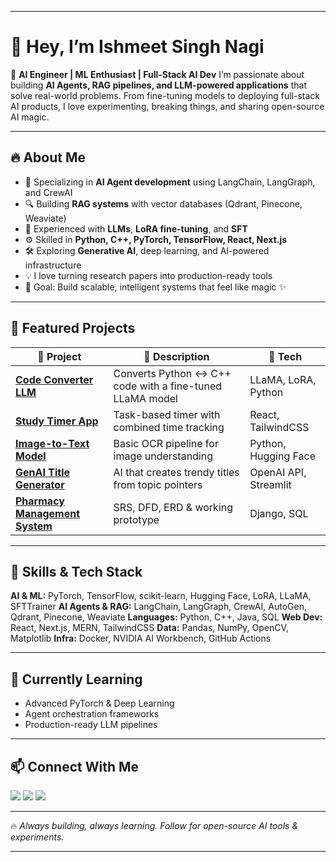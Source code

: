 
---

# 👋 Hey, I’m Ishmeet Singh Nagi

🚀 **AI Engineer | ML Enthusiast | Full-Stack AI Dev**
I’m passionate about building **AI Agents, RAG pipelines, and LLM-powered applications** that solve real-world problems. From fine-tuning models to deploying full-stack AI products, I love experimenting, breaking things, and sharing open-source AI magic.

---

## 🔥 About Me

* 🤖 Specializing in **AI Agent development** using LangChain, LangGraph, and CrewAI
* 🔍 Building **RAG systems** with vector databases (Qdrant, Pinecone, Weaviate)
* 🧠 Experienced with **LLMs**, **LoRA fine-tuning**, and **SFT**
* ⚙️ Skilled in **Python, C++, PyTorch, TensorFlow, React, Next.js**
* 🛠️ Exploring **Generative AI**, deep learning, and AI-powered infrastructure
* 💡 I love turning research papers into production-ready tools
* 🎯 Goal: Build scalable, intelligent systems that feel like magic ✨

---

## 🚀 Featured Projects

| 🔗 Project                          | 📝 Description                                           | 🔧 Tech               |
| ----------------------------------- | -------------------------------------------------------- | --------------------- |
| [**Code Converter LLM**](#)         | Converts Python ↔ C++ code with a fine-tuned LLaMA model | LLaMA, LoRA, Python   |
| [**Study Timer App**](#)            | Task-based timer with combined time tracking             | React, TailwindCSS    |
| [**Image-to-Text Model**](#)        | Basic OCR pipeline for image understanding               | Python, Hugging Face  |
| [**GenAI Title Generator**](#)      | AI that creates trendy titles from topic pointers        | OpenAI API, Streamlit |
| [**Pharmacy Management System**](#) | SRS, DFD, ERD & working prototype                        | Django, SQL           |

---

## 🧩 Skills & Tech Stack

**AI & ML:** PyTorch, TensorFlow, scikit-learn, Hugging Face, LoRA, LLaMA, SFTTrainer
**AI Agents & RAG:** LangChain, LangGraph, CrewAI, AutoGen, Qdrant, Pinecone, Weaviate
**Languages:** Python, C++, Java, SQL
**Web Dev:** React, Next.js, MERN, TailwindCSS
**Data:** Pandas, NumPy, OpenCV, Matplotlib
**Infra:** Docker, NVIDIA AI Workbench, GitHub Actions

---

## 🌱 Currently Learning

* Advanced PyTorch & Deep Learning
* Agent orchestration frameworks
* Production-ready LLM pipelines

---

## 📫 Connect With Me

<p align="left">
<a href="https://github.com/ishmeet-singh-nagi"><img src="https://img.shields.io/badge/GitHub-%2312100E.svg?style=for-the-badge&logo=github&logoColor=white" /></a>
<a href="https://www.linkedin.com/in/ishmeet-singh-nagi"><img src="https://img.shields.io/badge/LinkedIn-%230077B5.svg?style=for-the-badge&logo=linkedin&logoColor=white" /></a>
<a href="mailto:ishmeet@example.com"><img src="https://img.shields.io/badge/Email-D14836?style=for-the-badge&logo=gmail&logoColor=white" /></a>
</p>

---

🔥 *Always building, always learning. Follow for open-source AI tools & experiments.*

---

